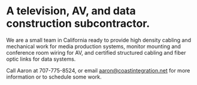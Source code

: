 # A television, AV, and data construction subcontractor.

We are a small team in California ready to provide high density cabling and mechanical work for media production systems, monitor mounting and conference room wiring for AV, and certified structured cabling and fiber optic links for data systems.

Call Aaron at 707-775-8524, or email aaron@coastintegration.net for more information or to schedule some work.

































